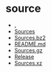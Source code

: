 source
========================

- [.](.)
- [Sources](Sources)
- [Sources.bz2](Sources.bz2)
- [README.md](README.md)
- [Sources.gz](Sources.gz)
- [Release](Release)
- [Sources.xz](Sources.xz)
